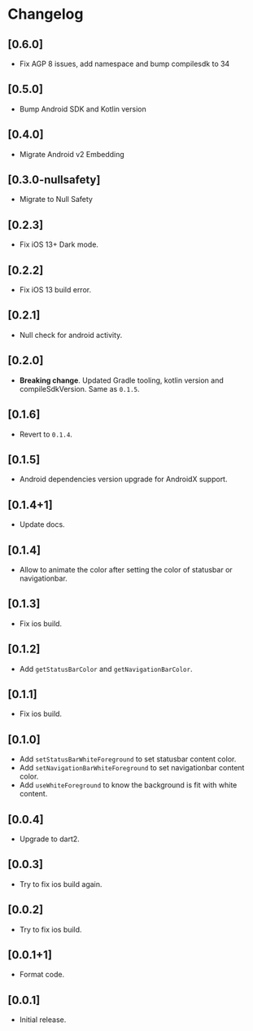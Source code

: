 # Changelog

## [0.6.0]

* Fix AGP 8 issues, add namespace and bump compilesdk to 34

## [0.5.0]

* Bump Android SDK and Kotlin version
## [0.4.0]

* Migrate Android v2 Embedding
## [0.3.0-nullsafety]

* Migrate to Null Safety
## [0.2.3]

* Fix iOS 13+ Dark mode.

## [0.2.2]

* Fix iOS 13 build error.

## [0.2.1]

* Null check for android activity.

## [0.2.0]

* **Breaking change**. Updated Gradle tooling, kotlin version and compileSdkVersion. Same as `0.1.5`.

## [0.1.6]

* Revert to `0.1.4`.

## [0.1.5]

* Android dependencies version upgrade for AndroidX support.

## [0.1.4+1]

* Update docs.

## [0.1.4]

* Allow to animate the color after setting the color of statusbar or navigationbar.

## [0.1.3]

* Fix ios build.

## [0.1.2]

* Add `getStatusBarColor` and `getNavigationBarColor`.

## [0.1.1]

* Fix ios build.

## [0.1.0]

* Add `setStatusBarWhiteForeground` to set statusbar content color.
* Add `setNavigationBarWhiteForeground` to set navigationbar content color.
* Add `useWhiteForeground` to know the background is fit with white content.

## [0.0.4]

* Upgrade to dart2.

## [0.0.3]

* Try to fix ios build again.

## [0.0.2]

* Try to fix ios build.

## [0.0.1+1]

* Format code.

## [0.0.1]

* Initial release.
